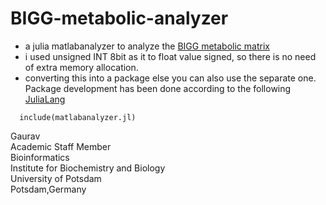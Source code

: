 # BIGG-metabolic-analyzer

- a julia matlabanalyzer to analyze the [BIGG metabolic matrix](http://bigg.ucsd.edu/)
- i used unsigned INT 8bit as it to float value signed, so there is no need of extra memory allocation.
- converting this into a package else you can also use the separate one. Package development has been done according to the following [JuliaLang](https://julialang.org/contribute/developing_package/)

```
  include(matlabanalyzer.jl)
```

Gaurav \
Academic Staff Member \
Bioinformatics \
Institute for Biochemistry and Biology \
University of Potsdam \
Potsdam,Germany
